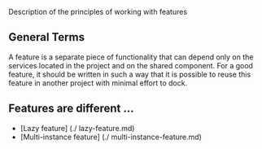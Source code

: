 ﻿Description of the principles of working with features

## General Terms

A feature is a separate piece of functionality that can depend only on the services located in the project and on the shared component. For a good feature, it should be written in such a way that it is possible to reuse this feature in another project with minimal effort to dock.

## Features are different ...

* [Lazy feature] (./ lazy-feature.md)
* [Multi-instance feature] (./ multi-instance-feature.md)